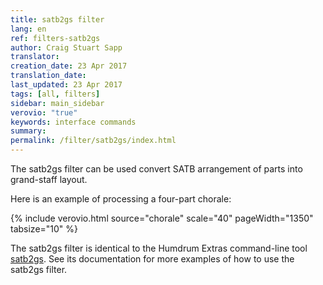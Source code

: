 ```yaml
---
title: satb2gs filter
lang: en
ref: filters-satb2gs
author: Craig Stuart Sapp
translator: 
creation_date: 23 Apr 2017
translation_date: 
last_updated: 23 Apr 2017
tags: [all, filters]
sidebar: main_sidebar
verovio: "true"
keywords: interface commands 
summary: 
permalink: /filter/satb2gs/index.html
---
```


The satb2gs filter can be used convert SATB arrangement of parts into
grand-staff layout.

Here is an example of processing a four-part chorale:

{% include verovio.html
	source="chorale"
	scale="40"
	pageWidth="1350"
	tabsize="10"
%}

<script type="application/json" id="chorale">
!!!filter: satb2gs
**kern	**kern	**kern	**kern
*Ibass	*Itenor	*Ialto	*Isoprn
*clefF4	*clefGv2	*clefG2	*clefG2
*k[f#c#g#]	*k[f#c#g#]	*k[f#c#g#]	*k[f#c#g#]
*M4/4	*M4/4	*M4/4	*M4/4
4A	4c#	4e	4a
=1	=1	=1	=1
4G#	4B	4.e	4e
4F#	4A	.	4f#
.	.	8d#	.
8EL	4B	4e	4g#
8DnXJ	.	.	.
4C#	4c#	8eL	4a
.	.	8f#J	.
=2	=2	=2	=2
4BB	4d	8g#L	4b
.	.	8f#J	.
4EE#	4c#	4g#	8cc#L
.	.	.	8bJ
4FF#;	4c#;	4f#;	4a;
4F#	4f#	4a	8cc#L
.	.	.	8ddJ
=3	=3	=3	=3
8G#L	4e	8bL	4ee
8F#J	.	8aJ	.
4E	4B	8g#L	8eeL
.	.	8f#J	8ddJ
4A	4B	4e	8cc#L
.	.	.	8ddJ
4C#	4A	4e	4ee
=4	=4	=4	=4
4BB	4A	4f#	2dd
4E	4G#	4e	.
4AA;	4A;	4e;	4cc#;
4AA	4A	4e	4cc#
=5	=5	=5	=5
4BB	8AL	4b	4dd
.	8G#J	.	.
8C#L	4A	4e	4cc#
8DJ	.	.	.
4E	8G#L	8eL	4b
.	8g#J	8dJ	.
8F#L	8f#L	8c#L	8aL
8G#J	8eJ	8BJ	8bJ
=6	=6	=6	=6
4A	4e	8AL	4cc#
.	.	8aJ	.
4AA	4e	16gLL	4cc#
.	.	16f#J	.
.	.	8gJ	.
4D;	4d;	4f#;	4a;
8AL	4e	4a	8cc#L
8BJ	.	.	8ddJ
=7	=7	=7	=7
4c#	4e	8g#XL	4ee
.	.	8aJ	.
4G#	4e	4b	4ee
4A	8eL	8aL	8cc#L
.	8dJ	8bJ	8ddJ
4A#	8c#L	4cc#	4ee
.	8f#J	.	.
=8	=8	=8	=8
4B	4.f#	8cc#L	2dd
.	.	16bL	.
.	.	16a#JJ	.
4BB	.	4b	.
.	8e#	.	.
4F#;	4f#;	4a#;	4cc#;
4E#X	8c#L	4g#	4cc#
.	8BJ	.	.
=9	=9	=9	=9
8F#L	8AnXL	4.f#	4dd
8G#J	8BJ	.	.
4A	4c#	.	4cc#
.	.	8enX	.
8DL	8F#L	4d	4b
8EnXJ	8G#J	.	.
[4F#	4A	4c#	8anXL
.	.	.	8bJ
=10	=10	=10	=10
8F#L]	4G#	4c#	4cc#
16E#L	.	.	.
16D#JJ	.	.	.
8E#L	4G#	4c#	4cc#
8C#J	.	.	.
4F#;	4F#;	4c#;	4a;
4E	4G#	4e	4b
=11	=11	=11	=11
8AL	4A	4e	4cc#
8G#J	.	.	.
8F#L	4A	4f#	4cc#
8EJ	.	.	.
8D#L	4.B	8f#L	4f#
8BBJ	.	8d#J	.
8EL	.	[4e	4g#
8D#J	8B	.	.
=12	=12	=12	=12
8C#L	16ALL	4e]	8aL
.	16BJJ	.	.
8AAJ	4c#	.	8g#J
4BB	.	4d#	4f#
.	16BLL	.	.
.	16AJJ	.	.
4E;	4G#;	4B;	4e;
4C#	4G#	4c#	4e
=13	=13	=13	=13
4F#	8F#	8c#	4a
.	4f#	4dnX	.
4G#	.	.	4b
.	16eLL	8e	.
.	16dJJ	.	.
4.A	8c#L	8eL	4cc#
.	16BL	8f#J	.
.	16c#JJ	.	.
.	8dL	8g#L	8bL
8G	8eJ	8aJ	8cc#J
=14	=14	=14	=14
4F#	8A	[2a	4dd
.	4f#	.	.
8EL	.	.	4cc#
8DJ	8f#	.	.
2E	8BL	4a]	2b
.	16c#L	.	.
.	16dJJ	.	.
.	8eL	4g#	.
.	8dJ	.	.
=15	=15	=15	=15
2.AA;	2.c#;	2.e;	2.a;
==	==	==	==
*-	*-	*-	*-
</script>


The satb2gs filter is identical to the Humdrum Extras command-line tool
[satb2gs](http://extras.humdrum.org/man/satb2gs).  See its documentation for
more examples of how to use the satb2gs filter.



